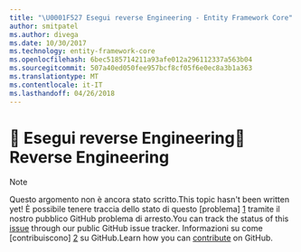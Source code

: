 ```yaml
---
title: "\U0001F527 Esegui reverse Engineering - Entity Framework Core"
author: smitpatel
ms.author: divega
ms.date: 10/30/2017
ms.technology: entity-framework-core
ms.openlocfilehash: 6bec5185714211a93afe012a296112337a563b04
ms.sourcegitcommit: 507a40ed050fee957bcf8cf05f6e0ec8a3b1a363
ms.translationtype: MT
ms.contentlocale: it-IT
ms.lasthandoff: 04/26/2018
---
```

# <a name="-reverse-engineering"></a><span data-ttu-id="81a1f-102">🔧 Esegui reverse Engineering</span><span class="sxs-lookup"><span data-stu-id="81a1f-102">🔧 Reverse Engineering</span></span>

> [!NOTE]
> <span data-ttu-id="81a1f-103">Questo argomento non è ancora stato scritto.</span><span class="sxs-lookup"><span data-stu-id="81a1f-103">This topic hasn't been written yet!</span></span> <span data-ttu-id="81a1f-104">È possibile tenere traccia dello stato di questo [problema] [ 1] tramite il nostro pubblico GitHub problema di arresto.</span><span class="sxs-lookup"><span data-stu-id="81a1f-104">You can track the status of this [issue][1] through our public GitHub issue tracker.</span></span> <span data-ttu-id="81a1f-105">Informazioni su come [contribuiscono] [ 2] su GitHub.</span><span class="sxs-lookup"><span data-stu-id="81a1f-105">Learn how you can [contribute][2] on GitHub.</span></span>


  [1]: https://github.com/aspnet/EntityFramework.Docs/issues/508
  [2]: https://github.com/aspnet/EntityFramework.Docs/blob/master/CONTRIBUTING.md
